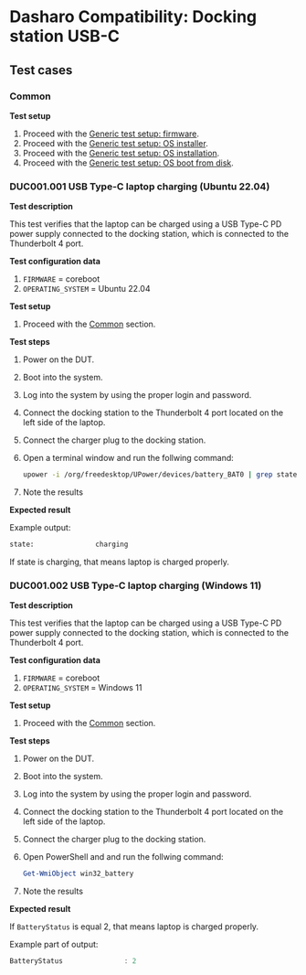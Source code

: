 # Dasharo Compatibility: Docking station USB-C

## Test cases

### Common

**Test setup**

1. Proceed with the
    [Generic test setup: firmware](../../generic-test-setup#firmware).
1. Proceed with the
    [Generic test setup: OS installer](../../generic-test-setup#os-installer).
1. Proceed with the
    [Generic test setup: OS installation](../../generic-test-setup#os-installation).
1. Proceed with the
    [Generic test setup: OS boot from disk](../../generic-test-setup#os-boot-from-disk).

### DUC001.001 USB Type-C laptop charging (Ubuntu 22.04)

**Test description**

This test verifies that the laptop can be charged using a USB Type-C PD power
supply connected to the docking station, which is connected to the Thunderbolt 4
port.

**Test configuration data**

1. `FIRMWARE` = coreboot
1. `OPERATING_SYSTEM` = Ubuntu 22.04

**Test setup**

1. Proceed with the [Common](#common) section.

**Test steps**

1. Power on the DUT.
1. Boot into the system.
1. Log into the system by using the proper login and password.
1. Connect the docking station to the Thunderbolt 4 port located on the left side
    of the laptop.
1. Connect the charger plug to the docking station.
1. Open a terminal window and run the follwing command:

    ```bash
    upower -i /org/freedesktop/UPower/devices/battery_BAT0 | grep state
    ```

1. Note the results

**Expected result**

Example output:

```bash
state:               charging
```

If state is charging, that means laptop is charged properly.

### DUC001.002 USB Type-C laptop charging (Windows 11)

**Test description**

This test verifies that the laptop can be charged using a USB Type-C PD power
supply connected to the docking station, which is connected to the Thunderbolt 4
port.

**Test configuration data**

1. `FIRMWARE` = coreboot
1. `OPERATING_SYSTEM` = Windows 11

**Test setup**

1. Proceed with the [Common](#common) section.

**Test steps**

1. Power on the DUT.
1. Boot into the system.
1. Log into the system by using the proper login and password.
1. Connect the docking station to the Thunderbolt 4 port located on the left side
    of the laptop.
1. Connect the charger plug to the docking station.
1. Open PowerShell and and run the follwing command:

    ```powershell
    Get-WmiObject win32_battery
    ```

1. Note the results

**Expected result**

If `BatteryStatus` is equal 2, that means laptop is charged properly.

Example part of output:

```powershell
BatteryStatus               : 2
```
